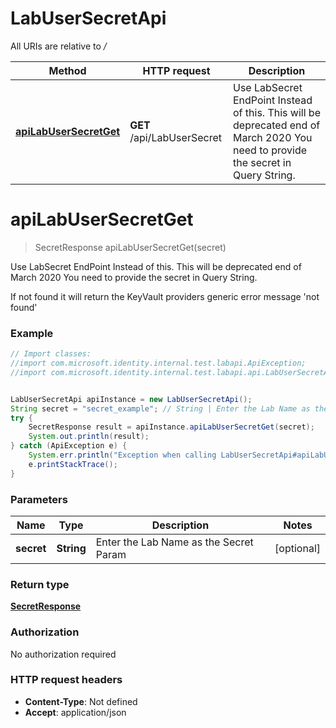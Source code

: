 # LabUserSecretApi

All URIs are relative to */*

Method | HTTP request | Description
------------- | ------------- | -------------
[**apiLabUserSecretGet**](LabUserSecretApi.md#apiLabUserSecretGet) | **GET** /api/LabUserSecret | Use LabSecret EndPoint Instead of this. This will be deprecated end of March 2020  You need to provide the secret in Query String.

<a name="apiLabUserSecretGet"></a>
# **apiLabUserSecretGet**
> SecretResponse apiLabUserSecretGet(secret)

Use LabSecret EndPoint Instead of this. This will be deprecated end of March 2020  You need to provide the secret in Query String.

If not found it will return the KeyVault providers generic error message &#x27;not found&#x27;

### Example
```java
// Import classes:
//import com.microsoft.identity.internal.test.labapi.ApiException;
//import com.microsoft.identity.internal.test.labapi.api.LabUserSecretApi;


LabUserSecretApi apiInstance = new LabUserSecretApi();
String secret = "secret_example"; // String | Enter the Lab Name as the Secret Param
try {
    SecretResponse result = apiInstance.apiLabUserSecretGet(secret);
    System.out.println(result);
} catch (ApiException e) {
    System.err.println("Exception when calling LabUserSecretApi#apiLabUserSecretGet");
    e.printStackTrace();
}
```

### Parameters

Name | Type | Description  | Notes
------------- | ------------- | ------------- | -------------
 **secret** | **String**| Enter the Lab Name as the Secret Param | [optional]

### Return type

[**SecretResponse**](SecretResponse.md)

### Authorization

No authorization required

### HTTP request headers

 - **Content-Type**: Not defined
 - **Accept**: application/json

